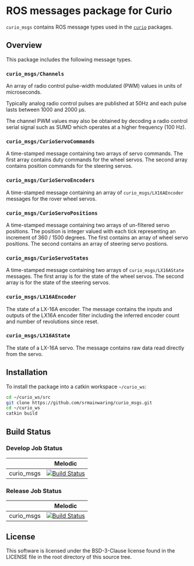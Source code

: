 # ROS messages package for Curio

`curio_msgs` contains ROS message types used in the
[`curio`](https://github.com/srmainwaring/curio) packages.

## Overview

This package includes the following message types.

### `curio_msgs/Channels`

An array of radio control pulse-width modulated (PWM) values in units of microseconds.

Typically analog radio control pulses are published at 50Hz and each pulse lasts
between 1000 and 2000 µs.

The channel PWM values may also be obtained by decoding a radio control serial
signal such as SUMD which operates at a higher frequency (100 Hz).

### `curio_msgs/CurioServoCommands`

A time-stamped message containing two arrays of servo commands.
The first array contains duty commands for the wheel servos.
The second array contains position commands for the steering servos.

### `curio_msgs/CurioServoEncoders`

A time-stamped message containing an array of `curio_msgs/LX16AEncoder`
messages for the rover wheel servos.

### `curio_msgs/CurioServoPositions`

A time-stamped message containing two arrays of un-filtered servo
positions. The position is integer valued with each tick representing
an increment of 360 / 1500 degrees.
The first contains an array of wheel servo positions.
The second contains an array of steering servo postions.

### `curio_msgs/CurioServoStates`

A time-stamped message containing two arrays of
`curio_msgs/LX16AState` messages.
The first array is for the state of the wheel servos.
The second array is for the state of the steering servos.

### `curio_msgs/LX16AEncoder`

The state of a LX-16A encoder. The message contains the
inputs and outputs of the LX16A encoder filter including the inferred
encoder count and number of revolutions since reset.

### `curio_msgs/LX16AState`

The state of a LX-16A servo. The message contains raw data
read directly from the servo.

## Installation

To install the package into a catkin workspace `~/curio_ws`:

```bash
cd ~/curio_ws/src
git clone https://github.com/srmainwaring/curio_msgs.git
cd ~/curio_ws
catkin build
```

## Build Status

### Develop Job Status

|    | Melodic |
|--- |--- |
| curio_msgs | [![Build Status](https://travis-ci.org/srmainwaring/curio_msgs.svg?branch=develop)](https://travis-ci.org/srmainwaring/curio_msgs) |


### Release Job Status

|    | Melodic |
|--- |--- |
| curio_msgs | [![Build Status](https://travis-ci.org/srmainwaring/curio_msgs.svg?branch=master)](https://travis-ci.org/srmainwaring/curio_msgs) |


## License

This software is licensed under the BSD-3-Clause license found in the LICENSE file
in the root directory of this source tree.

